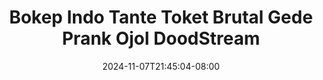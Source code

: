 --- 
title: "Bokep Indo Tante Toket Brutal Gede Prank Ojol  DoodStream"
description: "nonton   Bokep Indo Tante Toket Brutal Gede Prank Ojol  DoodStream tiktok durasi panjang new"
date: 2024-11-07T21:45:04-08:00
file_code: "37ib18xgvlts"
draft: false
cover: "mzwucxgmk0u93hgc.jpg"
tags: ["Bokep", "Indo", "Tante", "Toket", "Brutal", "Gede", "Prank", "Ojol", "DoodStream", "bokep-indo", "bokep-viral", "bokep-ig"]
length: 1126
fld_id: "1483065"
foldername: "A prank"
categories: ["A prank"]
views: 0
---
